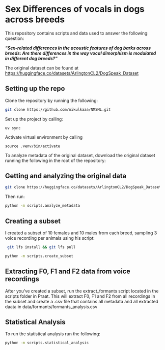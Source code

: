 # Sex Differences of vocals in dogs across breeds

This repository contains scripts and data used to answer the following question:

***"Sex-related differences in the acoustic features of dog barks across breeds: Are there differences in the way vocal dimorphism is modulated in different dog breeds?"***

The original dataset can be found at https://huggingface.co/datasets/ArlingtonCL2/DogSpeak_Dataset

## Setting up the repo
Clone the repository by running the following:
```bash
git clone https://github.com/nikulkaaa/NMSML.git
```

Set up the project by calling:
```
uv sync
```
Activate virtual environment by calling
```
source .venv/bin/activate
```
To analyze metadata of the original dataset, download the original dataset running the following in the root of the repository: 

## Getting and analyzing the original data
```bash
git clone https://huggingface.co/datasets/ArlingtonCL2/DogSpeak_Dataset
```

Then run: 

```bash
python -m scripts.analyze_metadata
```
## Creating a subset
I created a subset of 10 females and 10 males from each breed, sampling 3 voice recording per animals using his script: 
```bash
 git lfs install && git lfs pull
```

```bash
python -m scripts.create_subset
```
## Extracting F0, F1 and F2 data from voice recordings
After you've created a subset, run the extract_formants script located in the scripts folder in Praat. This will extract F0, F1 and F2 from all recordings in the subset and create a .csv file that contains all metadata and all extracted daata in data/formants/formants_analysis.csv

## Statistical Analysis
To run the statistical analysis run the following:
```bash
python -m scripts.statistical_analysis
```